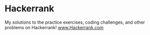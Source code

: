 # Hackerrank
My solutions to the practice exercises, coding challenges, and other problems on Hackerrank! www.Hackerrank.com

